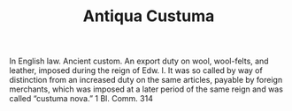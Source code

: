 ---
title: Antiqua Custuma
letter: A
permalink: "/definitions/antiqua-custuma.html"
body: In English law. Ancient custom. An export duty on wool, wool-felts, and leather,
  imposed during the reign of Edw. I. It was so called by way of distinction from
  an increased duty on the same articles, payable by foreign merchants, which was
  imposed at a later period of the same reign and was called “custuma nova.” 1 Bl.
  Comm. 314
published_at: '2018-07-07'
layout: post
---